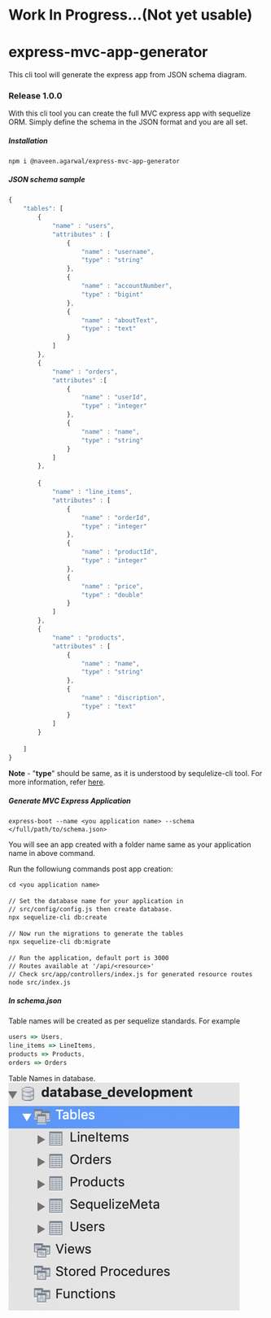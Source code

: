 # Work In Progress...(Not yet usable)

# express-mvc-app-generator
This cli tool will generate the express app from JSON schema diagram.

### Release 1.0.0
With this cli tool you can create the full MVC express app with sequelize ORM. Simply define the schema in the JSON format and you are all set.

##### Installation
```
npm i @naveen.agarwal/express-mvc-app-generator
```

##### JSON schema sample
```javascript
{
    "tables": [
        {
            "name" : "users",
            "attributes" : [
                {
                    "name" : "username",
                    "type" : "string"
                },
                {
                    "name" : "accountNumber",
                    "type" : "bigint"
                },
                {
                    "name" : "aboutText",
                    "type" : "text"
                }
            ]
        },
        {
            "name" : "orders",
            "attributes" :[
                {
                    "name" : "userId",
                    "type" : "integer"
                },
                {
                    "name" : "name",
                    "type" : "string"
                }
            ]
        },

        {
            "name" : "line_items",
            "attributes" : [
                {
                    "name" : "orderId",
                    "type" : "integer"
                },
                {
                    "name" : "productId",
                    "type" : "integer"
                },
                {
                    "name" : "price",
                    "type" : "double"
                }
            ]
        },
        {
            "name" : "products",
            "attributes" : [
                {
                    "name" : "name",
                    "type" : "string"
                },
                {
                    "name" : "discription",
                    "type" : "text"
                }
            ]
        }

    ]
}

```

**Note** - "**type**" should be same, as it is understood by sequlelize-cli tool. For more information, refer [here](https://sequelize.org/master/manual/migrations.html).

##### Generate MVC Express Application
```
express-boot --name <you application name> --schema </full/path/to/schema.json>
```

You will see an app created with a folder name same as your application name in above command.

Run the followiung commands post app creation:

```
cd <you application name>

// Set the database name for your application in
// src/config/config.js then create database.
npx sequelize-cli db:create

// Now run the migrations to generate the tables
npx sequelize-cli db:migrate

// Run the application, default port is 3000
// Routes available at '/api/<resource>'
// Check src/app/controllers/index.js for generated resource routes
node src/index.js
```

##### In schema.json
Table names will be created as per sequelize standards. For example
``` javascript
users => Users,
line_items => LineItems,
products => Products,
orders => Orders
```

Table Names in database.
![alt text](SampleDB.png "SampleDB")

